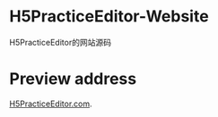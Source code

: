 # H5PracticeEditor-Website
H5PracticeEditor的网站源码

# Preview address
<a href="http://139.196.58.114:8036/index.html" target="_blank">H5PracticeEditor.com</a>.
